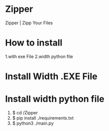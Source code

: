 # Zipper
Zipper |  Zipp Your Files

# How to install 
1.with exe File
2.width python file

# Install Width .EXE File
<link></link>

# Install width python file
1. $ cd /Zipper
2. $ pip install ./requirements.txt
3. $ python3 ./main.py
